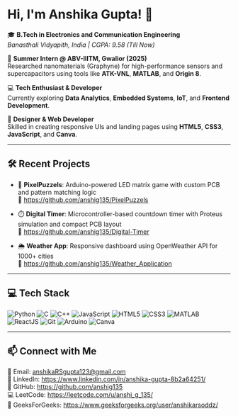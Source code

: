 # Hi, I'm Anshika Gupta! 👋

🎓 **B.Tech in Electronics and Communication Engineering**  
*Banasthali Vidyapith, India | CGPA: 9.58 (Till Now)*

🌟 **Summer Intern @ ABV-IIITM, Gwalior (2025)**  
Researched nanomaterials (Graphyne) for high-performance sensors and supercapacitors using tools like **ATK-VNL**, **MATLAB**, and **Origin 8**.

💻 **Tech Enthusiast & Developer**  
Currently exploring **Data Analytics**, **Embedded Systems**, **IoT**, and **Frontend Development**.

🎨 **Designer & Web Developer**  
Skilled in creating responsive UIs and landing pages using **HTML5**, **CSS3**, **JavaScript**, and **Canva**.

---

## 🛠️ Recent Projects

- 🧩 **PixelPuzzels**: Arduino-powered LED matrix game with custom PCB and pattern matching logic  
  🔗 https://github.com/anshig135/PixelPuzzels

- ⏱️ **Digital Timer**: Microcontroller-based countdown timer with Proteus simulation and compact PCB layout  
  🔗 https://github.com/anshig135/Digital-Timer

- 🌦️ **Weather App**: Responsive dashboard using OpenWeather API for 1000+ cities  
  🔗 https://github.com/anshig135/Weather_Application

---

## 💻 Tech Stack

![Python](https://img.shields.io/badge/python-3670A0?style=for-the-badge&logo=python&logoColor=ffdd54)  ![C](https://img.shields.io/badge/c-%2300599C.svg?style=for-the-badge&logo=c&logoColor=white)  ![C++](https://img.shields.io/badge/c++-%2300599C.svg?style=for-the-badge&logo=c%2B%2B&logoColor=white)  ![JavaScript](https://img.shields.io/badge/javascript-%23323330.svg?style=for-the-badge&logo=javascript&logoColor=%23F7DF1E)  ![HTML5](https://img.shields.io/badge/html5-%23E34F26.svg?style=for-the-badge&logo=html5&logoColor=white)  ![CSS3](https://img.shields.io/badge/css3-%231572B6.svg?style=for-the-badge&logo=css3&logoColor=white)  ![MATLAB](https://img.shields.io/badge/matlab-%23e16737.svg?style=for-the-badge&logo=mathworks&logoColor=white)  ![ReactJS](https://img.shields.io/badge/react-%2320232a.svg?style=for-the-badge&logo=react&logoColor=%2361DAFB)  ![Git](https://img.shields.io/badge/git-%23F05033.svg?style=for-the-badge&logo=git&logoColor=white)  ![Arduino](https://img.shields.io/badge/arduino-%2300979D.svg?style=for-the-badge&logo=arduino&logoColor=white)  ![Canva](https://img.shields.io/badge/Canva-%2300C4CC.svg?style=for-the-badge&logo=Canva&logoColor=white)

---

## 📫 Connect with Me

📧 Email: anshikaRSgupta123@gmail.com  
🔗 LinkedIn: https://www.linkedin.com/in/anshika-gupta-8b2a64251/  
🐙 GitHub: https://github.com/anshig135  
💻 LeetCode: https://leetcode.com/u/anshi_g_135/  
📘 GeeksForGeeks: https://www.geeksforgeeks.org/user/anshikarsoddz/
